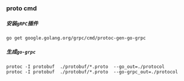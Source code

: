 ### proto cmd
##### 安装`gRPC`插件
```
go get google.golang.org/grpc/cmd/protoc-gen-go-grpc
```
##### 生成`go-grpc`
```
protoc -I protobuf  ./protobuf/*.proto  --go_out=./protocol
protoc -I protobuf  ./protobuf/*.proto  --go-grpc_out=./protocol
```